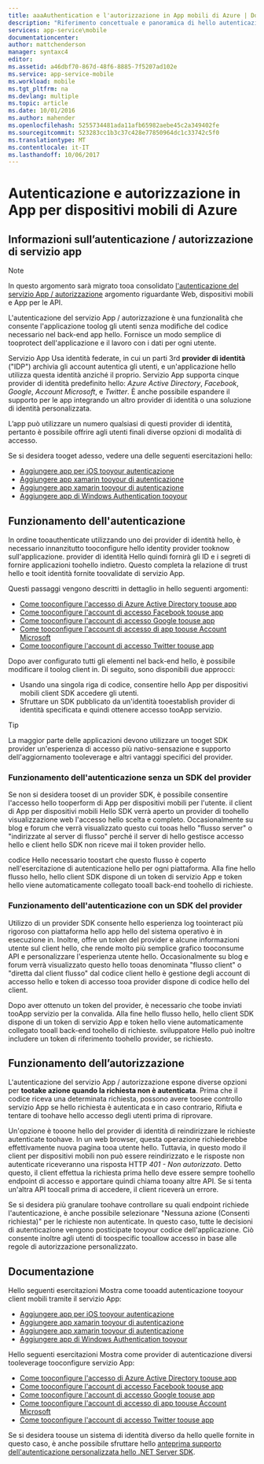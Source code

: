 ```yaml
---
title: aaaAuthentication e l'autorizzazione in App mobili di Azure | Documenti Microsoft
description: "Riferimento concettuale e panoramica di hello autenticazione / autorizzazione funzionalità per App mobili di Azure"
services: app-service\mobile
documentationcenter: 
author: mattchenderson
manager: syntaxc4
editor: 
ms.assetid: a46dbf70-867d-48f6-8885-7f5207ad102e
ms.service: app-service-mobile
ms.workload: mobile
ms.tgt_pltfrm: na
ms.devlang: multiple
ms.topic: article
ms.date: 10/01/2016
ms.author: mahender
ms.openlocfilehash: 5255734481ada11afb65982aebe45c2a349402fe
ms.sourcegitcommit: 523283cc1b3c37c428e77850964dc1c33742c5f0
ms.translationtype: MT
ms.contentlocale: it-IT
ms.lasthandoff: 10/06/2017
---
```

# <a name="authentication-and-authorization-in-azure-mobile-apps"></a>Autenticazione e autorizzazione in App per dispositivi mobili di Azure
## <a name="what-is-app-service-authentication--authorization"></a>Informazioni sull’autenticazione / autorizzazione di servizio app
> [!NOTE]
> In questo argomento sarà migrato tooa consolidato [l'autenticazione del servizio App / autorizzazione](../app-service/app-service-authentication-overview.md) argomento riguardante Web, dispositivi mobili e App per le API.
> 
> 

L'autenticazione del servizio App / autorizzazione è una funzionalità che consente l'applicazione toolog gli utenti senza modifiche del codice necessario nel back-end app hello. Fornisce un modo semplice di tooprotect dell'applicazione e il lavoro con i dati per ogni utente.

Servizio App Usa identità federate, in cui un parti 3rd **provider di identità** ("IDP") archivia gli account autentica gli utenti, e un'applicazione hello utilizza questa identità anziché il proprio. Servizio App supporta cinque provider di identità predefinito hello: *Azure Active Directory*, *Facebook*, *Google*, *Account Microsoft*, e *Twitter*. È anche possibile espandere il supporto per le app integrando un altro provider di identità o una soluzione di identità personalizzata.

L’app può utilizzare un numero qualsiasi di questi provider di identità, pertanto è possibile offrire agli utenti finali diverse opzioni di modalità di accesso.

Se si desidera tooget adesso, vedere una delle seguenti esercitazioni hello:

* [Aggiungere app per iOS tooyour autenticazione]
* [Aggiungere app xamarin tooyour di autenticazione]
* [Aggiungere app xamarin tooyour di autenticazione]
* [Aggiungere app di Windows Authentication tooyour]

## <a name="how-authentication-works"></a>Funzionamento dell'autenticazione
In ordine tooauthenticate utilizzando uno dei provider di identità hello, è necessario innanzitutto tooconfigure hello identity provider tooknow sull'applicazione. provider di identità Hello quindi fornirà gli ID e i segreti di fornire applicazioni toohello indietro. Questo completa la relazione di trust hello e tooit identità fornite toovalidate di servizio App.

Questi passaggi vengono descritti in dettaglio in hello seguenti argomenti:

* [Come tooconfigure l'accesso di Azure Active Directory toouse app]
* [Come tooconfigure l'account di accesso Facebook toouse app]
* [Come tooconfigure l'account di accesso Google toouse app]
* [Come tooconfigure l'account di accesso di app toouse Account Microsoft]
* [Come tooconfigure l'account di accesso Twitter toouse app]

Dopo aver configurato tutti gli elementi nel back-end hello, è possibile modificare il toolog client in. Di seguito, sono disponibili due approcci:

* Usando una singola riga di codice, consentire hello App per dispositivi mobili client SDK accedere gli utenti.
* Sfruttare un SDK pubblicato da un'identità tooestablish provider di identità specificata e quindi ottenere accesso tooApp servizio.

> [!TIP]
> La maggior parte delle applicazioni devono utilizzare un tooget SDK provider un'esperienza di accesso più nativo-sensazione e supporto dell'aggiornamento tooleverage e altri vantaggi specifici del provider.
> 
> 

### <a name="how-authentication-without-a-provider-sdk-works"></a>Funzionamento dell'autenticazione senza un SDK del provider
Se non si desidera tooset di un provider SDK, è possibile consentire l'accesso hello tooperform di App per dispositivi mobili per l'utente. il client di App per dispositivi mobili Hello SDK verrà aperto un provider di toohello visualizzazione web l'accesso hello scelta e completo. Occasionalmente su blog e forum che verrà visualizzato questo cui tooas hello "flusso server" o "indirizzate al server di flusso" perché il server di hello gestisce accesso hello e client hello SDK non riceve mai il token provider hello.

codice Hello necessario toostart che questo flusso è coperto nell'esercitazione di autenticazione hello per ogni piattaforma. Alla fine hello flusso hello, hello client SDK dispone di un token di servizio App e token hello viene automaticamente collegato tooall back-end toohello di richieste.

### <a name="how-authentication-with-a-provider-sdk-works"></a>Funzionamento dell'autenticazione con un SDK del provider
Utilizzo di un provider SDK consente hello esperienza log toointeract più rigoroso con piattaforma hello app hello del sistema operativo è in esecuzione in. Inoltre, offre un token del provider e alcune informazioni utente sul client hello, che rende molto più semplice grafico tooconsume API e personalizzare l'esperienza utente hello. Occasionalmente su blog e forum verrà visualizzato questo hello tooas denominata "flusso client" o "diretta dal client flusso" dal codice client hello è gestione degli account di accesso hello e token di accesso tooa provider dispone di codice hello del client.

Dopo aver ottenuto un token del provider, è necessario che toobe inviati tooApp servizio per la convalida. Alla fine hello flusso hello, hello client SDK dispone di un token di servizio App e token hello viene automaticamente collegato tooall back-end toohello di richieste. sviluppatore Hello può inoltre includere un token di riferimento toohello provider, se richiesto.

## <a name="how-authorization-works"></a>Funzionamento dell’autorizzazione
L'autenticazione del servizio App / autorizzazione espone diverse opzioni per **tootake azione quando la richiesta non è autenticata**. Prima che il codice riceva una determinata richiesta, possono avere toosee controllo servizio App se hello richiesta è autenticata e in caso contrario, Rifiuta e tentare di toohave hello accesso degli utenti prima di riprovare.

Un'opzione è tooone hello del provider di identità di reindirizzare le richieste autenticate toohave. In un web browser, questa operazione richiederebbe effettivamente nuova pagina tooa utente hello. Tuttavia, in questo modo il client per dispositivi mobili non può essere reindirizzato e le risposte non autenticate riceveranno una risposta HTTP *401 - Non autorizzato*. Detto questo, il client effettua la richiesta prima hello deve essere sempre toohello endpoint di accesso e apportare quindi chiama tooany altre API. Se si tenta un'altra API toocall prima di accedere, il client riceverà un errore.

Se si desidera più granulare toohave controllare su quali endpoint richiede l'autenticazione, è anche possibile selezionare "Nessuna azione (Consenti richiesta)" per le richieste non autenticate. In questo caso, tutte le decisioni di autenticazione vengono posticipate tooyour codice dell'applicazione. Ciò consente inoltre agli utenti di toospecific tooallow accesso in base alle regole di autorizzazione personalizzato.

## <a name="documentation"></a>Documentazione
Hello seguenti esercitazioni Mostra come tooadd autenticazione tooyour client mobili tramite il servizio App:

* [Aggiungere app per iOS tooyour autenticazione]
* [Aggiungere app xamarin tooyour di autenticazione]
* [Aggiungere app xamarin tooyour di autenticazione]
* [Aggiungere app di Windows Authentication tooyour]

Hello seguenti esercitazioni Mostra come provider di autenticazione diversi tooleverage tooconfigure servizio App:

* [Come tooconfigure l'accesso di Azure Active Directory toouse app]
* [Come tooconfigure l'account di accesso Facebook toouse app]
* [Come tooconfigure l'account di accesso Google toouse app]
* [Come tooconfigure l'account di accesso di app toouse Account Microsoft]
* [Come tooconfigure l'account di accesso Twitter toouse app]

Se si desidera toouse un sistema di identità diverso da hello quelle fornite in questo caso, è anche possibile sfruttare hello [anteprima supporto dell'autenticazione personalizzata hello .NET Server SDK](app-service-mobile-dotnet-backend-how-to-use-server-sdk.md#custom-auth).

[Aggiungere app per iOS tooyour autenticazione]: app-service-mobile-ios-get-started-users.md
[Aggiungere app xamarin tooyour di autenticazione]: app-service-mobile-xamarin-ios-get-started-users.md
[Aggiungere app xamarin tooyour di autenticazione]: app-service-mobile-xamarin-android-get-started-users.md
[Aggiungere app di Windows Authentication tooyour]: app-service-mobile-windows-store-dotnet-get-started-users.md

[Come tooconfigure l'accesso di Azure Active Directory toouse app]: app-service-mobile-how-to-configure-active-directory-authentication.md
[Come tooconfigure l'account di accesso Facebook toouse app]: app-service-mobile-how-to-configure-facebook-authentication.md
[Come tooconfigure l'account di accesso Google toouse app]: app-service-mobile-how-to-configure-google-authentication.md
[Come tooconfigure l'account di accesso di app toouse Account Microsoft]: app-service-mobile-how-to-configure-microsoft-authentication.md
[Come tooconfigure l'account di accesso Twitter toouse app]: app-service-mobile-how-to-configure-twitter-authentication.md

